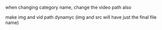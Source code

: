 when changing category name, change the video path also

make img and vid path dynamyc (img and src will have just the final file name)